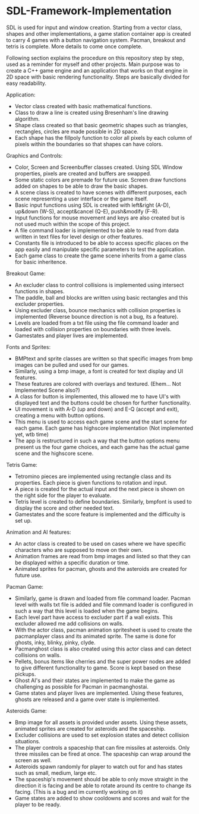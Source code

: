 # SDL-Framework-Implementation
SDL is used for input and window creation. Starting from a vector class, shapes and other implementations, a game station container app is created to carry 4 games with a button navigation system. Pacman, breakout and tetris is complete. More details to come once complete.

Following section explains the procedure on this repository step by step, used as a reminder for myself and other projects.
Main purpose was to create a C++ game engine and an application that works on that engine in 2D space with basic rendering functionality.
Steps are basically divided for easy readability.

Application:
- Vector class created with basic mathematical functions.
- Class to draw a line is created using Bresenham's line drawing algorithm.
- Shape class created so that basic geometric shapes such as triangles, rectangles, circles are made possible in 2D space.
- Each shape has the fillpoly function to color all pixels by each column of pixels within the boundaries so that shapes can have colors.

Graphics and Controls:
- Color, Screen and Screenbuffer classes created. Using SDL Window properties, pixels are created and buffers are swapped.
- Some static colors are premade for future use. Screen draw functions added on shapes to be able to draw the basic shapes.
- A scene class is created to have scenes with different purposes, each scene representing a user interface or the game itself.
- Basic input functions using SDL is created with left&right (A-D), up&down (W-S), accept&cancel (Q-E), push&modify (F-R).
- Input functions for mouse movement and keys are also created but is not used much within the scope of this project.
- A file command loader is implemented to be able to read from data written in text files for level design or other features.
- Constants file is introduced to be able to access specific places on the app easily and manipulate specific parameters to test the application.
- Each game class to create the game scene inherits from a game class for basic inheritence.

Breakout Game:
- An excluder class to control collisions is implemented using intersect functions in shapes.
- The paddle, ball and blocks are written using basic rectangles and this excluder properties.
- Using excluder class, bounce mechanics with collision properties is implemented (Reverse bounce direction is not a bug, its a feature).
- Levels are loaded from a txt file using the file command loader and loaded with collision properties on boundaries with three levels.
- Gamestates and player lives are implemented.

Fonts and Sprites:
- BMPtext and sprite classes are written so that specific images from bmp images can be pulled and used for our games.
- Similarly, using a bmp image, a font is created for text display and UI features.
- These features are colored with overlays and textured. (Ehem... Not Implemented Scene also?)
- A class for button is implemented, this allowed me to have UI's with displayed text and the buttons could be chosen for further functionality.
- UI movement is with A-D (up and down) and E-Q (accept and exit), creating a menu with button options.
- This menu is used to access each game scene and the start scene for each game. Each game has highscore implementation (Not implemented yet, wtb time)
- The app is restructured in such a way that the button options menu present us the four game choices, and each game has the actual game scene and the highscore scene.

Tetris Game:
- Tetromino pieces are implemented using rectangle class and its properties. Each piece is given functions to rotation and input.
- A piece is created for the actual input and the next piece is shown on the right side for the player to evaluate.
- Tetris level is created to define boundaries. Similarly, bmpfont is used to display the score and other needed text.
- Gamestates and the score feature is implemented and the difficulty is set up.

Animation and AI features:
- An actor class is created to be used on cases where we have specific characters who are supposed to move on their own.
- Animation frames are read from bmp images and listed so that they can be displayed within a specific duration or time.
- Animated sprites for pacman, ghosts and the asteroids are created for future use.

Pacman Game:
- Similarly, game is drawn and loaded from file command loader. Pacman level with walls txt file is added and file command loader is configured in such a way that this level is loaded when the game begins.
- Each level part have access to excluder part if a wall exists. This excluder allowed me add collisions on walls.
- With the actor class, pacman animation spritesheet is used to create the pacmanplayer class and its animated sprite. The same is done for ghosts, inky, blinky, pinky, clyde.
- Pacmanghost class is also created using this actor class and can detect collisions on walls.
- Pellets, bonus items like cherries and the super power nodes are added to give different functionality to game. Score is kept based on these pickups.
- Ghost AI's and their states are implemented to make the game as challenging as possible for Pacman in pacmanghostai.
- Game states and player lives are implemented. Using these features, ghosts are released and a game over state is implemented.

Asteroids Game:
- Bmp image for all assets is provided under assets. Using these assets, animated sprites are created for asteroids and the spaceship.
- Excluder collisions are used to set explosion states and detect collision situations.
- The player controls a spaceship that can fire missiles at asteroids. Only three missiles can be fired at once. The spaceship can wrap around the screen as well.
- Asteroids spawn randomly for player to watch out for and has states such as small, medium, large etc.
- The spaceship's movement should be able to only move straight in the direction it is facing and be able to rotate around its centre to change its facing. (This is a bug and im currently working on it)
- Game states are added to show cooldowns and scores and wait for the player to be ready.

